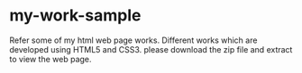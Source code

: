 # my-work-sample
Refer some of my html web page works.
Different works which are developed using HTML5 and CSS3.
please download the zip file and extract to view the web page.
